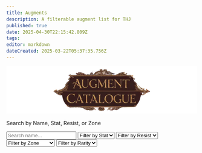 ```yaml
---
title: Augments
description: A filterable augment list for THJ
published: true
date: 2025-04-30T22:15:42.809Z
tags: 
editor: markdown
dateCreated: 2025-03-22T05:37:35.756Z
---
```


<div class="header">
  <img src="/equipment-guide/augment_banner.webp" alt="Augments Catalog" class="augment-banner" />
  <p>Search by Name, Stat, Resist, or Zone</p>
<div class="filter-row">
  <input type="text" id="search-box" placeholder="Search name..." />

  <select id="stat-filter" class="filter-button">
    <option value="">Filter by Stat</option>
    <option value="strength">Strength</option>
    <option value="stamina">Stamina</option>
    <option value="agility">Agility</option>
    <option value="dexterity">Dexterity</option>
    <option value="intelligence">Intelligence</option>
    <option value="wisdom">Wisdom</option>
    <option value="charisma">Charisma</option>
    <option value="ac">AC</option>
    <option value="hp">HP</option>
    <option value="mana">Mana</option>
    <option value="endurance">Endurance</option>
  </select>

  <select id="resist-filter" class="filter-button">
    <option value="">Filter by Resist</option>
    <option value="magicResist">Magic</option>
    <option value="fireResist">Fire</option>
    <option value="coldResist">Cold</option>
    <option value="diseaseResist">Disease</option>
    <option value="poisonResist">Poison</option>
    <option value="corruptionResist">Corruption</option>
  </select>

  <select id="zone-filter" class="filter-button">
    <option value="">Filter by Zone</option>
    <option value="Bazaar">Bazaar</option>
    <option value="Gunthak">Gunthak</option>
    <option value="Howling Stones">Howling Stones</option>
    <option value="Kaesora">Kaesora</option>
    <option value="Lavastorm">Lavastorm</option>
    <option value="Lower Guk">Lower Guk</option>
    <option value="Nadox">Nadox</option>
    <option value="Plane of Time">Plane of Time</option>
    <option value="Sanctus Seru">Sanctus Seru</option>
    <option value="Skyfire Mountains">Skyfire Mountains</option>
    <option value="SolA">SolA</option>
    <option value="Ssra Temple">Ssra Temple</option>
    <option value="Upper Guk">Upper Guk</option>
    <option value="Veeshan's Peak">Veeshan's Peak</option>
  </select>

  <select id="rarity-filter" class="filter-button">
    <option value="">Filter by Rarity</option>
    <option value="normal">Normal</option>
    <option value="enchanted">Enchanted</option>
    <option value="legendary">Legendary</option>
  </select>
</div>

</div>
<div class="container">
  <div id="augments-container" class="augments-grid"></div>
</div>

